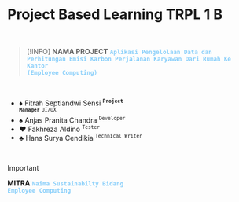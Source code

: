 # Project Based Learning TRPL 1 B

<br>

> [!INFO]
> **NAMA PROJECT**
> **<code style="color : lightskyblue">Aplikasi Pengelolaan Data dan Perhitungan Emisi Karbon Perjalanan Karyawan Dari Rumah Ke Kantor (Employee Computing)</code>**

<br>

- :diamonds: Fitrah Septiandwi Sensi <sup><code>**Project Manager**</code></sup> <sup><code>UI/UX</code></sup>   
- :spades: Anjas Pranita Chandra <sup><code>Developer</code></sup>
- :hearts: Fakhreza Aldino <sup><code>Tester</code></sup>
- :clubs: Hans Surya Cendikia <sup><code>Technical Writer</code></sup>

<br>

> [!IMPORTANT]
> **MITRA**
> **<code style="color : lightskyblue">Naima Sustainabilty Bidang Employee Computing</code>**
